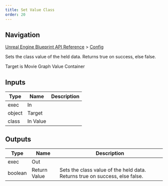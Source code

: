 ```yaml
---
title: Set Value Class
order: 20
---
```

## Navigation

[Unreal Engine Blueprint API Reference](https://dev.epicgames.com/documentation/en-us/unreal-engine/BlueprintAPI) > [Config](https://dev.epicgames.com/documentation/en-us/unreal-engine/BlueprintAPI/Config)

Sets the class value of the held data. Returns true on success, else false.

Target is Movie Graph Value Container

## Inputs

| Type | Name | Description |
| --- | --- | --- |
| exec | In |  |
| object | Target |  |
| class | In Value |  |

## Outputs

| Type | Name | Description |
| --- | --- | --- |
| exec | Out |  |
| boolean | Return Value | Sets the class value of the held data. Returns true on success, else false. |
